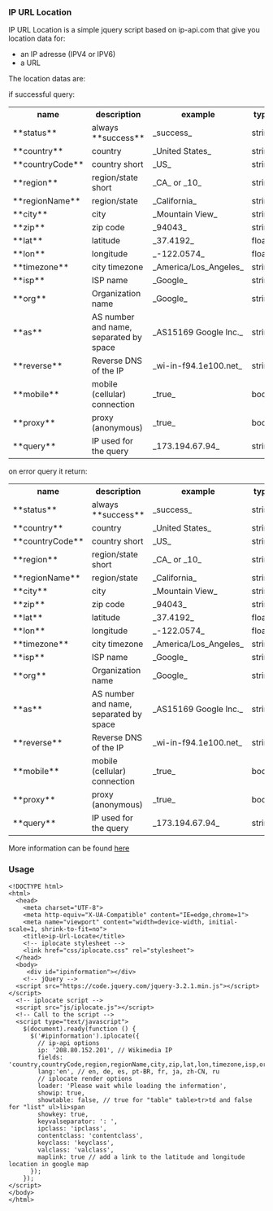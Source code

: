 ### IP URL Location

IP URL Location is a simple jquery script based on ip-api.com that give you location data for:
- an IP adresse (IPV4 or IPV6)
- a URL

The location datas are:

if successful query:
 
 <table class="inline">

<tbody>

<tr>

<th>name</th>

<th>description</th>

<th>example</th>

<th>type</th>

</tr>

<tr>

<td>**status**</td>

<td>always **success**</td>

<td>_success_</td>

<td>string</td>

</tr>

<tr>

<td>**country**</td>

<td>country</td>

<td>_United States_</td>

<td>string</td>

</tr>

<tr>

<td>**countryCode**</td>

<td>country short</td>

<td>_US_</td>

<td>string</td>

</tr>

<tr>

<td>**region**</td>

<td>region/state short</td>

<td>_CA_ or _10_</td>

<td>string</td>

</tr>

<tr>

<td>**regionName**</td>

<td>region/state</td>

<td>_California_</td>

<td>string</td>

</tr>

<tr>

<td>**city**</td>

<td>city</td>

<td>_Mountain View_</td>

<td>string</td>

</tr>

<tr>

<td>**zip**</td>

<td>zip code</td>

<td>_94043_</td>

<td>string</td>

</tr>

<tr>

<td>**lat**</td>

<td>latitude</td>

<td>_37.4192_</td>

<td>float</td>

</tr>

<tr>

<td>**lon**</td>

<td>longitude</td>

<td>_-122.0574_</td>

<td>float</td>

</tr>

<tr>

<td>**timezone**</td>

<td>city timezone</td>

<td>_America/Los_Angeles_</td>

<td>string</td>

</tr>

<tr>

<td>**isp**</td>

<td>ISP name</td>

<td>_Google_</td>

<td>string</td>

</tr>

<tr>

<td>**org**</td>

<td>Organization name</td>

<td>_Google_</td>

<td>string</td>

</tr>

<tr>

<td>**as**</td>

<td>AS number and name, separated by space</td>

<td>_AS15169 Google Inc._</td>

<td>string</td>

</tr>

<tr>

<td>**reverse**</td>

<td>Reverse DNS of the IP</td>

<td>_wi-in-f94.1e100.net_</td>

<td>string</td>

</tr>

<tr>

<td>**mobile**</td>

<td>mobile (cellular) connection</td>

<td>_true_</td>

<td>bool</td>

</tr>

<tr>

<td>**proxy**</td>

<td>proxy (anonymous)</td>

<td>_true_</td>

<td>bool</td>

</tr>

<tr>

<td>**query**</td>

<td>IP used for the query</td>

<td>_173.194.67.94_</td>

<td>string</td>

</tr>

</tbody>

</table>

on error query it return:

<table>

<tbody>

<tr>

<th>name</th>

<th>description</th>

<th>example</th>

<th>type</th>

</tr>

<tr>

<td>**status**</td>

<td>always **success**</td>

<td>_success_</td>

<td>string</td>

</tr>

<tr>

<td>**country**</td>

<td>country</td>

<td>_United States_</td>

<td>string</td>

</tr>

<tr>

<td>**countryCode**</td>

<td>country short</td>

<td>_US_</td>

<td>string</td>

</tr>

<tr>

<td>**region**</td>

<td>region/state short</td>

<td>_CA_ or _10_</td>

<td>string</td>

</tr>

<tr>

<td>**regionName**</td>

<td>region/state</td>

<td>_California_</td>

<td>string</td>

</tr>

<tr>

<td>**city**</td>

<td>city</td>

<td>_Mountain View_</td>

<td>string</td>

</tr>

<tr>

<td>**zip**</td>

<td>zip code</td>

<td>_94043_</td>

<td>string</td>

</tr>

<tr>

<td>**lat**</td>

<td>latitude</td>

<td>_37.4192_</td>

<td>float</td>

</tr>

<tr>

<td>**lon**</td>

<td>longitude</td>

<td>_-122.0574_</td>

<td>float</td>

</tr>

<tr>

<td>**timezone**</td>

<td>city timezone</td>

<td>_America/Los_Angeles_</td>

<td>string</td>

</tr>

<tr>

<td>**isp**</td>

<td>ISP name</td>

<td>_Google_</td>

<td>string</td>

</tr>

<tr>

<td>**org**</td>

<td>Organization name</td>

<td>_Google_</td>

<td>string</td>

</tr>

<tr>

<td>**as**</td>

<td>AS number and name, separated by space</td>

<td>_AS15169 Google Inc._</td>

<td>string</td>

</tr>

<tr>

<td>**reverse**</td>

<td>Reverse DNS of the IP</td>

<td>_wi-in-f94.1e100.net_</td>

<td>string</td>

</tr>

<tr>

<td>**mobile**</td>

<td>mobile (cellular) connection</td>

<td>_true_</td>

<td>bool</td>

</tr>

<tr>

<td>**proxy**</td>

<td>proxy (anonymous)</td>

<td>_true_</td>

<td>bool</td>

</tr>

<tr>

<td>**query**</td>

<td>IP used for the query</td>

<td>_173.194.67.94_</td>

<td>string</td>

</tr>

</tbody>

</table>

More information can be found [here](http://ip-api.com/docs/api:returned_values)

### Usage

```
<!DOCTYPE html>
<html>
  <head>
    <meta charset="UTF-8">
    <meta http-equiv="X-UA-Compatible" content="IE=edge,chrome=1">
    <meta name="viewport" content="width=device-width, initial-scale=1, shrink-to-fit=no">
    <title>ip-Url-Locate</title>
    <!-- iplocate stylesheet -->
    <link href="css/iplocate.css" rel="stylesheet">
  </head>
  <body> 
     <div id="ipinformation"></div>
    <!-- jQuery -->
  <script src="https://code.jquery.com/jquery-3.2.1.min.js"></script></script>
  <!-- iplocate script -->
  <script src="js/iplocate.js"></script>
  <!-- Call to the script -->
  <script type="text/javascript">
    $(document).ready(function () {
      $('#ipinformation').iplocate({
        // ip-api options
        ip: '208.80.152.201', // Wikimedia IP
        fields: 'country,countryCode,region,regionName,city,zip,lat,lon,timezone,isp,org,as,query,status,message',
        lang:'en', // en, de, es, pt-BR, fr, ja, zh-CN, ru
        // iplocate render options
        loader: 'Please wait while loading the information',
        showip: true,
        showtable: false, // true for "table" table>tr>td and false for "list" ul>li>span
        showkey: true,
        keyvalseparator: ': ',
        ipclass: 'ipclass', 
        contentclass: 'contentclass',
        keyclass: 'keyclass',
        valclass: 'valclass',
        maplink: true // add a link to the latitude and longitude location in google map
      });
    });
</script>
</body>
</html>

```